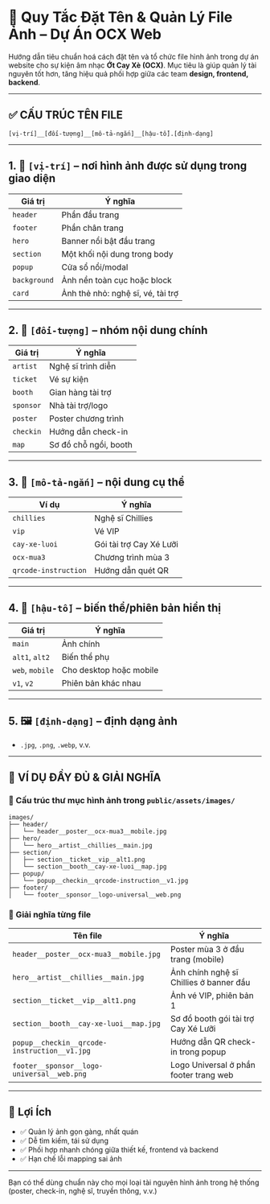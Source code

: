 
# 📁 Quy Tắc Đặt Tên & Quản Lý File Ảnh – Dự Án OCX Web

Hướng dẫn tiêu chuẩn hoá cách đặt tên và tổ chức file hình ảnh trong dự án website cho sự kiện âm nhạc **Ớt Cay Xè (OCX)**. Mục tiêu là giúp quản lý tài nguyên tốt hơn, tăng hiệu quả phối hợp giữa các team **design, frontend, backend**.

---

## ✅ CẤU TRÚC TÊN FILE

```
[vị-trí]__[đối-tượng]__[mô-tả-ngắn]__[hậu-tố].[định-dạng]
```

---

## 1. 📍 `[vị-trí]` – nơi hình ảnh được sử dụng trong giao diện
| Giá trị | Ý nghĩa |
|--------|---------|
| `header` | Phần đầu trang |
| `footer` | Phần chân trang |
| `hero` | Banner nổi bật đầu trang |
| `section` | Một khối nội dung trong body |
| `popup` | Cửa sổ nổi/modal |
| `background` | Ảnh nền toàn cục hoặc block |
| `card` | Ảnh thẻ nhỏ: nghệ sĩ, vé, tài trợ |

---

## 2. 🎯 `[đối-tượng]` – nhóm nội dung chính
| Giá trị | Ý nghĩa |
|--------|---------|
| `artist` | Nghệ sĩ trình diễn |
| `ticket` | Vé sự kiện |
| `booth` | Gian hàng tài trợ |
| `sponsor` | Nhà tài trợ/logo |
| `poster` | Poster chương trình |
| `checkin` | Hướng dẫn check-in |
| `map` | Sơ đồ chỗ ngồi, booth |

---

## 3. 🧩 `[mô-tả-ngắn]` – nội dung cụ thể
| Ví dụ | Ý nghĩa |
|--------|--------|
| `chillies` | Nghệ sĩ Chillies |
| `vip` | Vé VIP |
| `cay-xe-luoi` | Gói tài trợ Cay Xé Lưỡi |
| `ocx-mua3` | Chương trình mùa 3 |
| `qrcode-instruction` | Hướng dẫn quét QR |

---

## 4. 🔧 `[hậu-tố]` – biến thể/phiên bản hiển thị
| Giá trị | Ý nghĩa |
|--------|---------|
| `main` | Ảnh chính |
| `alt1`, `alt2` | Biến thể phụ |
| `web`, `mobile` | Cho desktop hoặc mobile |
| `v1`, `v2` | Phiên bản khác nhau |

---

## 5. 🖼️ `[định-dạng]` – định dạng ảnh
- `.jpg`, `.png`, `.webp`, v.v.

---

## 🧭 VÍ DỤ ĐẦY ĐỦ & GIẢI NGHĨA

### 🌿 Cấu trúc thư mục hình ảnh trong `public/assets/images/`
```
images/
├── header/
│   └── header__poster__ocx-mua3__mobile.jpg
├── hero/
│   └── hero__artist__chillies__main.jpg
├── section/
│   ├── section__ticket__vip__alt1.png
│   └── section__booth__cay-xe-luoi__map.jpg
├── popup/
│   └── popup__checkin__qrcode-instruction__v1.jpg
├── footer/
│   └── footer__sponsor__logo-universal__web.png
```

### 📄 Giải nghĩa từng file

| Tên file | Ý nghĩa |
|----------|---------|
| `header__poster__ocx-mua3__mobile.jpg` | Poster mùa 3 ở đầu trang (mobile) |
| `hero__artist__chillies__main.jpg` | Ảnh chính nghệ sĩ Chillies ở banner đầu |
| `section__ticket__vip__alt1.png` | Ảnh vé VIP, phiên bản 1 |
| `section__booth__cay-xe-luoi__map.jpg` | Sơ đồ booth gói tài trợ Cay Xé Lưỡi |
| `popup__checkin__qrcode-instruction__v1.jpg` | Hướng dẫn QR check-in trong popup |
| `footer__sponsor__logo-universal__web.png` | Logo Universal ở phần footer trang web |

---

## 📌 Lợi Ích

- ✅ Quản lý ảnh gọn gàng, nhất quán
- ✅ Dễ tìm kiếm, tái sử dụng
- ✅ Phối hợp nhanh chóng giữa thiết kế, frontend và backend
- ✅ Hạn chế lỗi mapping sai ảnh

---

Bạn có thể dùng chuẩn này cho mọi loại tài nguyên hình ảnh trong hệ thống (poster, check-in, nghệ sĩ, truyền thông, v.v.)

